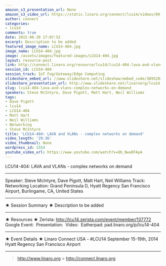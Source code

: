 ```yaml
---
amazon_s3_presentation_url: None
amazon_s3_video_url: https://static.linaro.org/connect/lcu14/videos/09-18-Thursday/LCU14-404-%20LAVA%20and%20VLANs%20-%20complex%20networks%20on%20demand.mp4
author: connect
categories:
- lcu14
comments: true
date: 2015-06-30 17:07:52
excerpt: Description to be added
featured_image_name: LCU14-404.jpg
image_name: LCU14-404.jpg
image: /assets/images/featured-images/LCU14-404.jpg
layout: resource-post
link: http://connect.linaro.org/resource/lcu14/lcu14-404-lava-and-vlans-complex-networks-on-demand/
session_id: LCU14-404
session_track: IoT Fog/Gateway/Edge Computing
slideshare_embed_url: //www.slideshare.net/slideshow/embed_code/38952834
slideshare_presentation_url: http://www.slideshare.net/linaroorg/lcu14-404-lava-vlans-complex-networks-on-demand
slug: lcu14-404-lava-and-vlans-complex-networks-on-demand
speakers: Steve McIntyre, Dave Pigott, Matt Hart, Neil Williams
tags:
- Dave Pigott
- lcu14
- LCU14-404
- Matt Hart
- Neil Williams
- Networking
- Steve McIntyre
title: 'LCU14-404: LAVA and VLANs - complex networks on demand'
video_length: '29:36'
video_thumbnail: None
wordpress_id: 1554
youtube_video_url: https://www.youtube.com/watch?v=Qb_NwuDFAyA
---
```


LCU14-404: LAVA and VLANs - complex networks on demand

---

Speaker: Steve McIntyre, Dave Pigott, Matt Hart, Neil Williams
Track: Networking
Location: Grand Peninsula D, Hyatt Regency San Francisco Airport, Burlingame, CA, United States

---

★ Session Summary ★
Description to be added

---

★ Resources ★
Zerista: http://lcu14.zerista.com/event/member/137772
Google Event: 
Presentation: 
Video: 
Eatherpad: pad.linaro.org/p/lcu14-404

---

★ Event Details ★
Linaro Connect USA - #LCU14
September 15-19th, 2014
Hyatt Regency San Francisco Airport

---

> http://www.linaro.org > http://connect.linaro.org